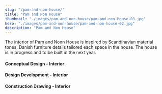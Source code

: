```yaml
---
slug: "/pam-and-non-house/"
title: "Pam and Non House"
thumbnail: "./images/pam-and-non-house/pam-and-non-house-03.jpg"
hero: "./images/pam-and-non-house/pam-and-non-house-02.jpg"
description: "Pam and Non House"
---
```


The interior of Pam and Nonn House is inspired by Scandinavian material tones, Danish furniture details tailored each space in the house. The house is in progress and to be built in the next year.

#### Conceptual Design - Interior

#### Design Development - Interior

#### Construction Drawing - Interior
